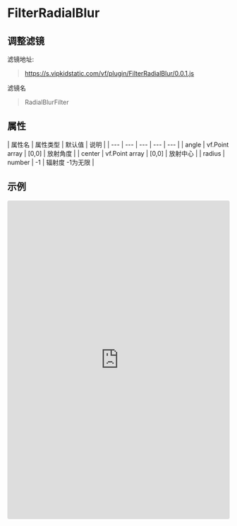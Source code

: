 # FilterRadialBlur

## 调整滤镜
滤镜地址:
> https://s.vipkidstatic.com/vf/plugin/FilterRadialBlur/0.0.1.js

滤镜名
> RadialBlurFilter 

## 属性

| 属性名 | 属性类型 | 默认值 | 说明 |
| --- | --- | --- | --- | --- |
| angle | vf.Point array | [0,0] | 放射角度 |
| center | vf.Point array | [0,0] | 放射中心 |
| radius | number | -1 | 辐射度 -1为无限 |


## 示例

<iframe
     src="https://codesandbox.io/embed/radialblurfilter-wrm90?fontsize=14&hidenavigation=1&module=%2Fsrc%2Fcomponents.ts&theme=dark"
     style="width:100%; height:720px; border:0; border-radius: 4px; overflow:hidden;"
     title="RadialBlurFilter"
     allow="accelerometer; ambient-light-sensor; camera; encrypted-media; geolocation; gyroscope; hid; microphone; midi; payment; usb; vr"
     sandbox="allow-forms allow-modals allow-popups allow-presentation allow-same-origin allow-scripts"
   ></iframe>